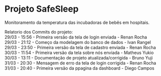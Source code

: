 # Projeto SafeSleep
Monitoramento da temperatura das incubadoras de bebês em hospitais.

Relatorio dos Commits do projeto: <br>
29/03 - 15:56 - Primeira versão da tela de login enviada - Renan Rocha <br>
29/03 - 21:12 - Começo da modelagem do banco de dados - Ivan Rangel <br>
29/03 - 23:50 - Primeira versão da tela de cadastro enviada - Renan Rocha <br>
30/03 - 11:54 - Primeira versão da tela sobre nós enviada - Matheus Yukio <br>
30/03 - 13:11 - Documentação de projeto atualizada/corrigida - Bruno Yuji <br>
31/03 - 20:30 - Mensagem de erro da tela de login corrigida - Renan Rocha <br>
31/03 - 20:40 - Primeira versão da ppagina da dashboard - Diego Campos <br>
